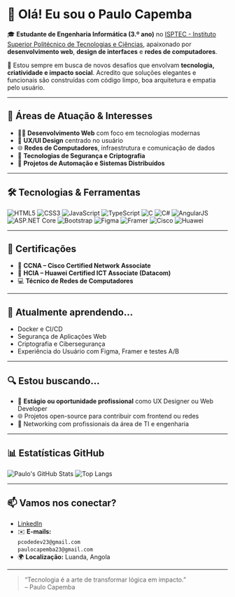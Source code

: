 # 👋 Olá! Eu sou o Paulo Capemba

🎓 **Estudante de Engenharia Informática (3.º ano)** no [ISPTEC - Instituto Superior Politécnico de Tecnologias e Ciências](https://www.linkedin.com/school/isptec/), apaixonado por **desenvolvimento web**, **design de interfaces** e **redes de computadores**.  

🚀 Estou sempre em busca de novos desafios que envolvam **tecnologia, criatividade e impacto social**. Acredito que soluções elegantes e funcionais são construídas com código limpo, boa arquitetura e empatia pelo usuário.

---

## 💼 Áreas de Atuação & Interesses

- 👨‍💻 **Desenvolvimento Web** com foco em tecnologias modernas
- 🎨 **UX/UI Design** centrado no usuário
- 🌐 **Redes de Computadores**, infraestrutura e comunicação de dados
- 🔐 **Tecnologias de Segurança e Criptografia**
- 🤖 **Projetos de Automação e Sistemas Distribuídos**

---

## 🛠️ Tecnologias & Ferramentas

![HTML5](https://img.shields.io/badge/HTML5-E34F26?style=flat&logo=html5&logoColor=white)
![CSS3](https://img.shields.io/badge/CSS3-1572B6?style=flat&logo=css3&logoColor=white)
![JavaScript](https://img.shields.io/badge/JavaScript-F7DF1E?style=flat&logo=javascript&logoColor=black)
![TypeScript](https://img.shields.io/badge/TypeScript-3178C6?style=flat&logo=typescript&logoColor=white)
![C](https://img.shields.io/badge/C-00599C?style=flat&logo=c&logoColor=white)
![C#](https://img.shields.io/badge/C%23-239120?style=flat&logo=c-sharp&logoColor=white)
![AngularJS](https://img.shields.io/badge/AngularJS-E23237?style=flat&logo=angularjs&logoColor=white)
![ASP.NET Core](https://img.shields.io/badge/ASP.NET_Core-512BD4?style=flat&logo=dotnet&logoColor=white)
![Bootstrap](https://img.shields.io/badge/Bootstrap-7952B3?style=flat&logo=bootstrap&logoColor=white)
![Figma](https://img.shields.io/badge/Figma-F24E1E?style=flat&logo=figma&logoColor=white)
![Framer](https://img.shields.io/badge/Framer-0055FF?style=flat&logo=framer&logoColor=white)
![Cisco](https://img.shields.io/badge/Cisco-1BA0D7?style=flat&logo=cisco&logoColor=white)
![Huawei](https://img.shields.io/badge/HCIA_Datacom-FF0000?style=flat&logo=huawei&logoColor=white)

---

## 📜 Certificações

- 📡 **CCNA – Cisco Certified Network Associate**
- 📶 **HCIA – Huawei Certified ICT Associate (Datacom)**
- 💻 **Técnico de Redes de Computadores**

---

## 🌱 Atualmente aprendendo...

- Docker e CI/CD
- Segurança de Aplicações Web
- Criptografia e Cibersegurança
- Experiência do Usuário com Figma, Framer e testes A/B

---

## 🔍 Estou buscando...

- 📢 **Estágio ou oportunidade profissional** como UX Designer ou Web Developer
- 🌐 Projetos open-source para contribuir com frontend ou redes
- 🤝 Networking com profissionais da área de TI e engenharia

---

## 📊 Estatísticas GitHub

![Paulo's GitHub Stats](https://github-readme-stats.vercel.app/api?username=paulocapemba&show_icons=true&theme=radical)
![Top Langs](https://github-readme-stats.vercel.app/api/top-langs/?username=paulocapemba&layout=compact&theme=radical)

---

## 📫 Vamos nos conectar?

- [LinkedIn](https://www.linkedin.com/in/paulo-capemba-14a2a9373)
- ✉️ **E-mails:**  
  `pcodedev23@gmail.com`  
  `paulocapemba23@gmail.com`
- 🌍 **Localização:** Luanda, Angola

---

> “Tecnologia é a arte de transformar lógica em impacto.”  
> – Paulo Capemba